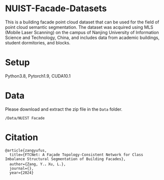 # NUIST-Facade-Datasets
This is a building facade point cloud dataset that can be used for the field of point cloud semantic segmentation. The dataset was acquired using MLS (Mobile Laser Scanning) on the campus of Nanjing University of Information Science and Technology, China, and includes data from academic buildings, student dormitories, and blocks.
# Setup
Python3.8, Pytorch1.9, CUDA10.1
# Data
Please download and extract the zip file in the ```Data``` folder.
```
/Data/NUIST Facade
```
# Citation
```
@article{zangyufus,
  title={FTCNet: A Façade Topology-Consistent Network for Class Imbalance Structural Segmentation of Building Facades},
  author={Zang, Y.，Xu, L.},
  journal={},
  year={2024}
```
